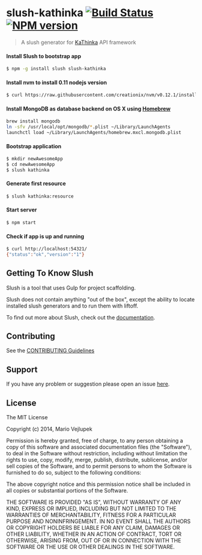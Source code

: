 # slush-kathinka [![Build Status](https://secure.travis-ci.org/Wercajk/slush-kathinka.png?branch=master)](https://travis-ci.org/Wercajk/slush-kathinka) [![NPM version](https://badge-me.herokuapp.com/api/npm/slush-kathinka.png?x=5dfg6s7yvdf78s)](http://badges.enytc.com/for/npm/slush-kathinka)

> A slush generator for [KaThinka](https://github.com/Wercajk/KaThinka) API framework


#### Install Slush to bootstrap app

```bash
$ npm -g install slush slush-kathinka
```

#### Install nvm to install 0.11 nodejs version

```bash
$ curl https://raw.githubusercontent.com/creationix/nvm/v0.12.1/install.sh | bash
```

#### Install MongoDB as database backend on OS X using [Homebrew](http://brew.sh/)


```bash
brew install mongodb
ln -sfv /usr/local/opt/mongodb/*.plist ~/Library/LaunchAgents
launchctl load ~/Library/LaunchAgents/homebrew.mxcl.mongodb.plist
```


#### Bootstrap application

```bash
$ mkdir newAwesomeApp
$ cd newAwesomeApp
$ slush kathinka
```

#### Generate first resource

```bash
$ slush kathinka:resource
```

#### Start server

```bash
$ npm start
```

#### Check if app is up and running

```bash
$ curl http://localhost:54321/
{"status":"ok","version":"1"}
```


## Getting To Know Slush

Slush is a tool that uses Gulp for project scaffolding.

Slush does not contain anything "out of the box", except the ability to locate installed slush generators and to run them with liftoff.

To find out more about Slush, check out the [documentation](https://github.com/klei/slush).

## Contributing

See the [CONTRIBUTING Guidelines](https://github.com/Wercajk/slush-kathinka/blob/master/CONTRIBUTING.md)

## Support
If you have any problem or suggestion please open an issue [here](https://github.com/Wercajk/slush-kathinka/issues).

## License

The MIT License

Copyright (c) 2014, Mario Vejlupek

Permission is hereby granted, free of charge, to any person
obtaining a copy of this software and associated documentation
files (the "Software"), to deal in the Software without
restriction, including without limitation the rights to use,
copy, modify, merge, publish, distribute, sublicense, and/or sell
copies of the Software, and to permit persons to whom the
Software is furnished to do so, subject to the following
conditions:

The above copyright notice and this permission notice shall be
included in all copies or substantial portions of the Software.

THE SOFTWARE IS PROVIDED "AS IS", WITHOUT WARRANTY OF ANY KIND,
EXPRESS OR IMPLIED, INCLUDING BUT NOT LIMITED TO THE WARRANTIES
OF MERCHANTABILITY, FITNESS FOR A PARTICULAR PURPOSE AND
NONINFRINGEMENT. IN NO EVENT SHALL THE AUTHORS OR COPYRIGHT
HOLDERS BE LIABLE FOR ANY CLAIM, DAMAGES OR OTHER LIABILITY,
WHETHER IN AN ACTION OF CONTRACT, TORT OR OTHERWISE, ARISING
FROM, OUT OF OR IN CONNECTION WITH THE SOFTWARE OR THE USE OR
OTHER DEALINGS IN THE SOFTWARE.

